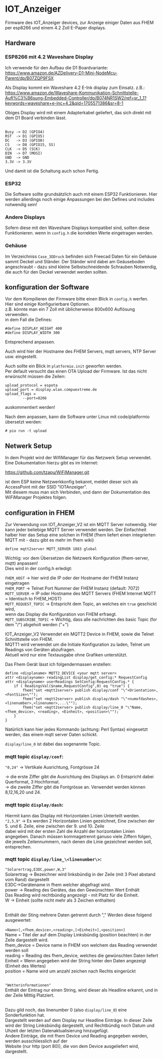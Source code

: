 # IOT_Anzeiger

Firmware des IOT_Anzeiger devices, zur Anzeige einiger Daten aus FHEM per esp8266 und einem 4.2 Zoll E-Paper displays.<br>
## Hardware
### ESP8266 mit 4.2 Waveshare Display
Ich verwende für den Aufbau die D1 Boardvariante:<br>
https://www.amazon.de/AZDelivery-D1-Mini-NodeMcu-Parent/dp/B07ZQP9FSX

Als Display kommt ein Waveshare 4.2 E-Ink display zum Einsatz. z.B.:<br>
https://www.amazon.de/Waveshare-Kommunikation-Schnittstelle-Aufl%C3%B6sung-Embedded-Controller/dp/B074NR1SW2/ref=sr_1_1?keywords=waveshare+e-inc+4.2&qid=1705571386&sr=8-1

Obiges Display wird mit einem Adapterkabel geliefert, das sich direkt mit dem D1 Board verbinden lässt.<br><br>

```
Busy -> D2 (GPIO4)
RST  -> D1 (GPIO5)
DC   -> D3 (GPIO0)
CS   -> D8 (GPIO15, SS)
CLK  -> D5 (SCK)
DIN  -> D7 (MOSI)
GND  -> GND
3.3V -> 3.3V
```

Und damit ist die Schaltung auch schon Fertig.<br>

### ESP32
Die Software sollte grundsätzlich auch mit einem ESP32 Funktionieren. Hier werden allerdings noch einige Anpassungen bei den Defines und includes notwendig sein!<br>
### Andere Displays
Sofern diese mit den Waveshare Displays kompatibel sind, sollten diese Funktionieren.
wenn in `config.h` die korrekten Werte eingetragen werden.<br>
### Gehäuse
Im Verzeichniss `Case_3DDruck` befinden sich Freecad Daten für ein Gehäuse sammt Deckel und Ständer.
Der Ständer wird dabei am Geäuseboden angeschraubt - dazu sind kleine Selbstschneidende Schrauben Notwendig,
die auch für den Deckel verwendet werden sollten.
## konfiguration der Software
Vor dem Kompilieren der Firmware bitte einen Blick in `config.h` werfen.<br>
Hier sind einige Konfigurierbare Optionen.<br>
z.B. könnte man ein 7 Zoll mit üblicherweise 800x600 Auflösung verwenden.<br>
in dem Fall die Defines:<br>
```
#define DISPLAY_HEIGHT 400
#define DISPLAY_WIDTH 300
```
Entsprechend anpassen.<br>

Auch wird hier der Hostname des FHEM Servers, mqtt servers, NTP Server usw. eingestellt.<br>

Auch sollte ein Blick in `platformio.init` geworfen werden.<br>
Per default versucht das einen OTA Upload der Firmware. Ist das nicht erwünscht müssen die Zeilen:<br>
```
upload_protocol = espota
upload_port = display.wlan.compuextreme.de
upload_flags =
        --port=8266
```
auskommentiert werden!<br>

Nach dem anpassen, kann die Software unter Linux mit code/platformio übersetzt werden:
```
# pio run -t upload
```

## Netwerk Setup
In dem Projekt wird der WifiManager für das Netzwerk Setup verwendet.<br>
Eine Dokumentation hierzu gibt es im Internet:<br>

https://github.com/tzapu/WiFiManager.git

ist dem ESP keine Netzwerkkonfig bekannt, meldet dieser sich als AccessPoint mit der SSID "IOTAnzeiger".<br>
Mit diesem muss man sich Verbinden, und dann der Dokumentation des WiFiManager Projektes folgen.<br>

## configuration in FHEM
Zur Verwendung von IOT_Anzeiger_V2 ist ein MQTT Server notwendig.
Hier kann jeder beliebige MQTT Server verwendet werden. Der Einfachheit halber hier
das Setup eine solchen in FHEM (fhem liefert einen integrierten MQTT mit - dazu gibt es mehr im fhem wiki)
```
define mqtt2server MQTT_SERVER 1883 global
```

Wichtig: vor dem Übersetzen die Netzwerk Konfiguration (fhem-server, mqtt) anpassen!<br>
Dies wird in der config.h erledigt:<br>

`FHEM_HOST` -> hier wird die IP oder der Hostname der FHEM Instanz eingetragen<br>
`FHEM_PORT` -> Telnet Port Nummer der FHEM Instanz (default: 7072)<br>
`MQTT_SERVER` -> IP oder Hostname des MQTT Servers (FHEM Internet MQTT = Identisch to FHEM_HOST)<br>
`MQTT_REQUEST_TOPIC` -> Entspricht dem Topic, an welches ein `true` geschickt wird,<br>
                wenn das Display die Konfiguration von FHEM erfraegt.<br>
`MQTT_SUBSCRIBE_TOPIC` -> Wichtig, dass alle nachrichten des basic Topic (for dem "/") abgeholt werden ("+")<br>

IOT_Anzeiger_V2 Verwendet ein MQTT2 Device in FHEM, sowie die Telnet Schnittstelle von FHEM.<br>
MQTT1 wird verwendet um die Initiale Konfiguration zu laden, Telnet um Readings von Geräten abzufragen.<br>
Aktuell wird nur eine Textausgabe ohne Grafiken unterstützt.<br>

Das Fhem Gerät lässt ich folgendermassen erstellen:<br>
```
define <displaname> MQTT2_DEVICE <your mqtt server>
attr <displayname> readingList display/get_config:* RequestConfig
attr <displayname> userReadings SetConfig:RequestConfig.* {
    if ( ReadingsVal($name,RequestConfig",0) eq "true") {
        fhem("set <mqtt2server> publish display/conf "\"<Orientation>,<FontSize>\"");
        fhem("set <mqtt2server> publish display/dash "\"<numofdashes>,<linenumber>,<linenumer>,...\"");
        fhem("set <mqtt2server> publish display/line_0 "\"Name, <fhem_device>, <reading>, <Einheit>, <position>\"");
    }
}
```
Natürlich kann hier jedes Kommando (achtung: Perl Syntax) eingesetzt werden, das einem mqtt server Daten schickt.<br>

`display/line_0` ist dabei das sogenannte Topic.<br>

### mqtt topic `display/conf`:<br>
`"0,24"` -> Vertikale Ausrichtung, Fontgrösse 24<br>

-> die erste Ziffer gibt die Ausrichtung des Displays an. 0 Entspricht dabei Querformat, 3 Hochformat.<br>
-> die zweite Ziffer gibt die Fontgrösse an. Verwendet werden können 8,12,16,20 und 24.<br>

### mqtt topic `display/dash`:<br>
Hiermit kann das Display mit Horizontalen Linien Unterteilt werden.<br>
`"2,5,9"` -> Es werden 2 Horizontalen Linien gezeichnet, Eine zwischen der 5. und 6. Zeile, eine zwischen der 9. und 10. Zeile<br>
dabei wird mit der ersten Zahl die Anzahl der horizontalen Linien angegeben. Danach müssen kommagetrennt ganuso viele Ziffern folgen,<br>
die jeweils Zeilennummern, nach denen die Linie gezeichnet werden soll, entsprechen.<br>

### mqtt topic `display/line_\<linenumber\>`:<br>
`"Solarertrag,E3DC,power,W,3"` <br>
Solarertrag -> Bezeichner wird linksbündig in der Zeile (mit 3 Pixel abstand vom Rand) dargestellt<br>
E3DC->Gerätename in fhem welcher abgefragt wird.<br>
power -> Reading des Gerätes, das den Gewünschten Wert Enthält<br>
Das Reading wird rechtbündig angezeigt - mit Platz für die Einheit.<br>
W -> Einheit (sollte nicht mehr als 3 Zeichen enthalten)<br><br>

Enthält der Sting mehrere Daten getrennt durch "," Werden diese folgend ausgewertet:<br><br>
`<Name>[,<fhem_device>,<reading>,[<Einheit>],<position>]`<br>
Name = Titel der auf dem Display Linksbündig (position beachten) in der Zeile dargestellt wird.<br>
fhem_device = Device name in FHEM von welchem das Reading verwendet werden soll <br>
reading = Reading des fhem_device, welches die gewünschten Daten liefert<br>
Einheit = Wenn angegeben wird der String hinter den Daten angezeigt (Einheit des Wertes)<br>
position = Name wird um anzahl <position> zeichen nach Rechts eingerückt<br><br>

`"Wetterinformationen"`<br>
Enthält der Eintrag nur einen String, wird dieser als Headline erkannt, und in der Zeile Mittig Platziert.<br><br>

Dazu gild noch, das linenumber 0 (also `display/line_0`) eine Sonderfunktion hat. <br>
Dargestellt werden auf dem Display nur Headline Einträge. In dieser Zeile wird der String Linksbündig dargestellt,
und Rechtbündig noch Datum und Uhzeit der letzten Datenaktualisierung hinzugefügt.<br>
Andere Einträge, die mit fhem Device und Reading angegeben werden, werden ausschliesslich auf der <br>
Website (nur http (port 80)), die von dem Device ausgeliefert wird, dargestellt.<br>

